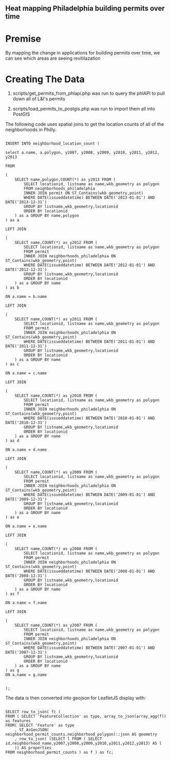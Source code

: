 Heat mapping Philadelphia building permits over time
---------------

Premise
=======
By mapping the change in applications for building permits over time, we can see which areas are seeing revitilazation


Creating The Data
=================

1. scripts/get_permits_from_phlapi.php was run to query the phlAPI to pull down all of L&I's permits

2. scripts/load_permits_to_postgis.php was run to import them all into PostGIS

The following code uses spatial joins to get the location counts of all of the neighborhoods in Philly.

<pre><code>
INSERT INTO neighborhood_location_count (

select a.name, a.polygon, y2007, y2008, y2009, y2010, y2011, y2012, y2013

FROM

( 
    SELECT name,polygon,COUNT(*) as y2013 FROM (
        SELECT locationid, listname as name,wkb_geometry as polygon
        FROM neighborhoods_philadelphia 
        INNER JOIN permit ON ST_Contains(wkb_geometry,point)
        WHERE DATE(issueddatetime) BETWEEN DATE('2013-01-01') AND DATE('2013-12-31')
        GROUP BY listname,wkb_geometry,locationid
        ORDER BY locationid
    ) as a GROUP BY name,polygon
) as a

LEFT JOIN

(
    SELECT name,COUNT(*) as y2012 FROM (
        SELECT locationid, listname as name,wkb_geometry as polygon
        FROM permit 
        INNER JOIN neighborhoods_philadelphia ON ST_Contains(wkb_geometry,point)
        WHERE DATE(issueddatetime) BETWEEN DATE('2012-01-01') AND DATE('2012-12-31')
        GROUP BY listname,wkb_geometry,locationid
        ORDER BY locationid
    ) as a GROUP BY name
) as b

ON a.name = b.name

LEFT JOIN

(
    SELECT name,COUNT(*) as y2011 FROM (
        SELECT locationid, listname as name,wkb_geometry as polygon
        FROM permit 
        INNER JOIN neighborhoods_philadelphia ON ST_Contains(wkb_geometry,point)
        WHERE DATE(issueddatetime) BETWEEN DATE('2011-01-01') AND DATE('2011-12-31')
        GROUP BY listname,wkb_geometry,locationid
        ORDER BY locationid
    ) as a GROUP BY name
) as c

ON a.name = c.name

LEFT JOIN

(
    SELECT name,COUNT(*) as y2010 FROM (
        SELECT locationid, listname as name,wkb_geometry as polygon
        FROM permit 
        INNER JOIN neighborhoods_philadelphia ON ST_Contains(wkb_geometry,point)
        WHERE DATE(issueddatetime) BETWEEN DATE('2010-01-01') AND DATE('2010-12-31')
        GROUP BY listname,wkb_geometry,locationid
        ORDER BY locationid
    ) as a GROUP BY name
) as d

ON a.name = d.name

LEFT JOIN

(
    SELECT name,COUNT(*) as y2009 FROM (
        SELECT locationid, listname as name,wkb_geometry as polygon
        FROM permit 
        INNER JOIN neighborhoods_philadelphia ON ST_Contains(wkb_geometry,point)
        WHERE DATE(issueddatetime) BETWEEN DATE('2009-01-01') AND DATE('2009-12-31')
        GROUP BY listname,wkb_geometry,locationid
        ORDER BY locationid
    ) as a GROUP BY name
) as e

ON a.name = e.name

LEFT JOIN

(
    SELECT name,COUNT(*) as y2008 FROM (
        SELECT locationid, listname as name,wkb_geometry as polygon
        FROM permit 
        INNER JOIN neighborhoods_philadelphia ON ST_Contains(wkb_geometry,point)
        WHERE DATE(issueddatetime) BETWEEN DATE('2008-01-01') AND DATE('2008-12-31')
        GROUP BY listname,wkb_geometry,locationid
        ORDER BY locationid
    ) as a GROUP BY name
) as f

ON a.name = f.name

LEFT JOIN

(
    SELECT name,COUNT(*) as y2007 FROM (
        SELECT locationid, listname as name,wkb_geometry as polygon
        FROM permit 
        INNER JOIN neighborhoods_philadelphia ON ST_Contains(wkb_geometry,point)
        WHERE DATE(issueddatetime) BETWEEN DATE('2007-01-01') AND DATE('2007-12-31')
        GROUP BY listname,wkb_geometry,locationid
        ORDER BY locationid
    ) as a GROUP BY name
) as g
ON a.name = g.name


);
</code></pre>

The data is then converted into geojson for LeafletJS display with:

<pre><code>
SELECT row_to_json( fc )
FROM ( SELECT 'FeatureCollection' as type, array_to_json(array_agg(f)) as features
FROM( SELECT 'Feature' as type
    , ST_AsGeoJSON( neighborhood_permit_counts.neighborhood_polygon)::json AS geometry
    , row_to_json( (SELECT l FROM ( SELECT id,neighborhood_name,y2007,y2008,y2009,y2010,y2011,y2012,y2013) AS l
    )) AS properties
FROM neighborhood_permit_counts ) as f ) as fc;
</code></pre>
